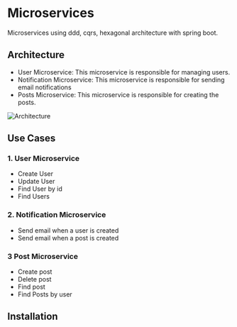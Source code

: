 
# Microservices

Microservices using ddd, cqrs, hexagonal architecture with spring boot.

## Architecture
- User Microservice: This microservice is responsible for managing users.
- Notification Microservice: This microservice is responsible for sending email notifications
- Posts Microservice: This microservice is responsible for creating the posts.


![Architecture](https://i.ibb.co/r434NZh/arquitectura.png)

## Use Cases
### 1. User Microservice
- Create User
- Update User
- Find User by id
- Find Users

### 2. Notification Microservice
- Send email when a user is created
- Send email when a post is created

### 3 Post Microservice
- Create post
- Delete post
- Find post
- Find Posts by user
## Installation

    
